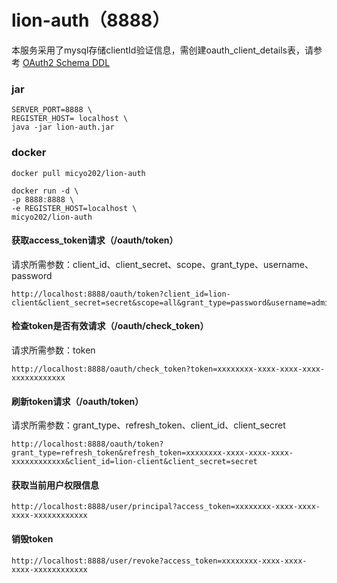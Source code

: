 # lion-auth（8888）

本服务采用了mysql存储clientId验证信息，需创建oauth_client_details表，请参考
[OAuth2 Schema DDL](https://github.com/spring-projects/spring-security-oauth/blob/master/spring-security-oauth2/src/test/resources/schema.sql)

### jar
```shell script
SERVER_PORT=8888 \
REGISTER_HOST= localhost \
java -jar lion-auth.jar
```

### docker
```shell script
docker pull micyo202/lion-auth
```
```shell script
docker run -d \
-p 8888:8888 \
-e REGISTER_HOST=localhost \
micyo202/lion-auth
```

#### 获取access_token请求（/oauth/token） 
请求所需参数：client_id、client_secret、scope、grant_type、username、password
```http request
http://localhost:8888/oauth/token?client_id=lion-client&client_secret=secret&scope=all&grant_type=password&username=admin&password=123456
```

#### 检查token是否有效请求（/oauth/check_token） 
请求所需参数：token
```http request
http://localhost:8888/oauth/check_token?token=xxxxxxxx-xxxx-xxxx-xxxx-xxxxxxxxxxxx
```

#### 刷新token请求（/oauth/token） 
请求所需参数：grant_type、refresh_token、client_id、client_secret
```http request
http://localhost:8888/oauth/token?grant_type=refresh_token&refresh_token=xxxxxxxx-xxxx-xxxx-xxxx-xxxxxxxxxxxx&client_id=lion-client&client_secret=secret
```

#### 获取当前用户权限信息
```http request
http://localhost:8888/user/principal?access_token=xxxxxxxx-xxxx-xxxx-xxxx-xxxxxxxxxxxx
```

#### 销毁token
```http request
http://localhost:8888/user/revoke?access_token=xxxxxxxx-xxxx-xxxx-xxxx-xxxxxxxxxxxx
```